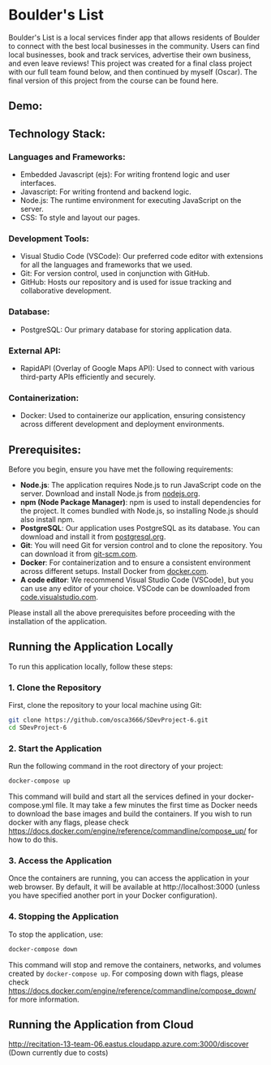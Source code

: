 # Boulder's List

Boulder's List is a local services finder app that allows residents of Boulder to connect with the best local businesses in the community. Users can find local businesses, book and track services, advertise their own business, and even leave reviews! This project was created for a final class project with our full team found below, and then continued by myself (Oscar). The final version of this project from the course can be found here.

## Demo:

## Technology Stack:

### Languages and Frameworks:
* Embedded Javascript (ejs): For writing frontend logic and user interfaces.
* Javascript:  For writing frontend and backend logic.
* Node.js: The runtime environment for executing JavaScript on the server.
* CSS: To style and layout our pages.
  
### Development Tools:
* Visual Studio Code (VSCode): Our preferred code editor with extensions for all the languages and frameworks that we used.
* Git: For version control, used in conjunction with GitHub.
* GitHub: Hosts our repository and is used for issue tracking and collaborative development.

### Database:
* PostgreSQL: Our primary database for storing application data.
### External API:
* RapidAPI (Overlay of Google Maps API): Used to connect with various third-party APIs efficiently and securely.
### Containerization:
* Docker: Used to containerize our application, ensuring consistency across different development and deployment environments.

## Prerequisites:
Before you begin, ensure you have met the following requirements:

- **Node.js**: The application requires Node.js to run JavaScript code on the server. Download and install Node.js from [nodejs.org](https://nodejs.org/).
- **npm (Node Package Manager)**: npm is used to install dependencies for the project. It comes bundled with Node.js, so installing Node.js should also install npm.
- **PostgreSQL**: Our application uses PostgreSQL as its database. You can download and install it from [postgresql.org](https://www.postgresql.org/download/).
- **Git**: You will need Git for version control and to clone the repository. You can download it from [git-scm.com](https://git-scm.com/downloads).
- **Docker**: For containerization and to ensure a consistent environment across different setups. Install Docker from [docker.com](https://www.docker.com/get-started).
- **A code editor**: We recommend Visual Studio Code (VSCode), but you can use any editor of your choice. VSCode can be downloaded from [code.visualstudio.com](https://code.visualstudio.com/).

Please install all the above prerequisites before proceeding with the installation of the application.

## Running the Application Locally

To run this application locally, follow these steps:

### 1. Clone the Repository

First, clone the repository to your local machine using Git:

```bash
git clone https://github.com/osca3666/SDevProject-6.git
cd SDevProject-6
```

### 2. Start the Application

Run the following command in the root directory of your project:

```bash
docker-compose up
```

This command will build and start all the services defined in your docker-compose.yml file. It may take a few minutes the first time as Docker needs to download the base images and build the containers. If you wish to run docker with any flags, please check https://docs.docker.com/engine/reference/commandline/compose_up/ for how to do this.

### 3. Access the Application

Once the containers are running, you can access the application in your web browser. By default, it will be available at http://localhost:3000 (unless you have specified another port in your Docker configuration).

### 4. Stopping the Application

To stop the application, use:

```bash
docker-compose down
```

This command will stop and remove the containers, networks, and volumes created by `docker-compose up`. For composing down with flags, please check https://docs.docker.com/engine/reference/commandline/compose_down/ for more information.

## Running the Application from Cloud
http://recitation-13-team-06.eastus.cloudapp.azure.com:3000/discover
(Down currently due to costs)

